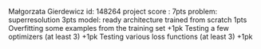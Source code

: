 Małgorzata Gierdewicz id: 148264
project score : 7pts
problem: superresolution 3pts
model: ready architecture trained from scratch 1pts
Overfitting some examples from the training set +1pk
Testing a few optimizers (at least 3) +1pk
Testing various loss functions (at least 3) +1pk

